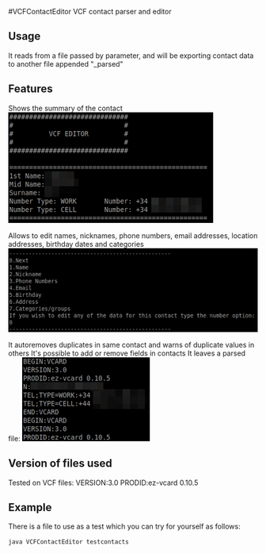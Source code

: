 #VCFContactEditor
VCF contact parser and editor


## Usage
It reads from a file passed by parameter, and will be exporting contact data to another file appended "_parsed"


## Features
Shows the summary of the contact
![](ss/contact.png)

Allows to edit names, nicknames, phone numbers, email addresses, location addresses, birthday dates and categories
![](ss/options.png)

It autoremoves duplicates in same contact and warns of duplicate values in others
It's possible to add or remove fields in contacts
It leaves a parsed file: ![](ss/raw.png)


## Version of files used
Tested on VCF files:
VERSION:3.0
PRODID:ez-vcard 0.10.5


## Example
There is a file to use as a test which you can try for yourself as follows:
```javac
java VCFContactEditor testcontacts
```